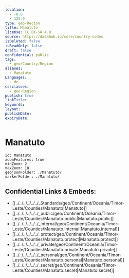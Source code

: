 ```yaml
---
location:
  - -8.8
  - 125.9
type: geo-Region
title: Manatuto
license: CC BY-SA 4.0
source: https://datahub.io/core/country-codes
isDeleted: false
isReadOnly: false
draft: false
confidential: public
tags:
  - geo/Country/Region
aliases:
  - Manatuto
Languages:
  - de
cssclasses:
  - geo-Region
publish: true
linkTitle:
keywords:
layout:
publishDate:
expiryDate:
---
```


# Manatuto

```leaflet
id: Manatuto
zoomFeatures: true 
minZoom: 2 
maxZoom: 18
geojsonFolder: ./Manatuto/
markerFolder: ./Manatuto/
```


## Confidential Links & Embeds: 
- [[../../../../../../_Standards/geo/Continent/Oceania/Timor-Leste/Counties/Manatuto|Manatuto]] 
- [[../../../../../../_public/geo/Continent/Oceania/Timor-Leste/Counties/Manatuto.public|Manatuto.public]] 
- [[../../../../../../_internal/geo/Continent/Oceania/Timor-Leste/Counties/Manatuto.internal|Manatuto.internal]] 
- [[../../../../../../_protect/geo/Continent/Oceania/Timor-Leste/Counties/Manatuto.protect|Manatuto.protect]] 
- [[../../../../../../_private/geo/Continent/Oceania/Timor-Leste/Counties/Manatuto.private|Manatuto.private]] 
- [[../../../../../../_personal/geo/Continent/Oceania/Timor-Leste/Counties/Manatuto.personal|Manatuto.personal]] 
- [[../../../../../../_secret/geo/Continent/Oceania/Timor-Leste/Counties/Manatuto.secret|Manatuto.secret]] 

